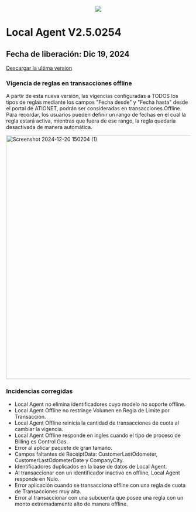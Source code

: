 <p align="center">
  <img src="https://github.com/Ationet/ationetdocs/raw/master/Content/Images/ATIOnetLogo_250x70.png" />
</p>

# Local Agent V2.5.0254

## Fecha de liberación: Dic 19, 2024
[Descargar la ultima version](https://github.com/Ationet/ationetdownloads/blob/master/README.md)

### Vigencia de reglas en transacciones offline

A partir de esta nueva versión, las vigencias configuradas a TODOS los tipos de reglas mediante los campos "Fecha desde" y "Fecha hasta" desde el portal de ATIONET, podrán ser consideradas en transacciones Offline.
Para recordar, los usuarios pueden definir un rango de fechas en el cual la regla estará activa, mientras que fuera de ese rango, la regla quedaría desactivada de manera automática.


<img width="665" alt="Screenshot 2024-12-20 150204 (1)" src="https://github.com/user-attachments/assets/08525480-56a6-4734-b501-ba8f223cc8bf" />


### Incidencias corregidas
- Local Agent no elimina identificadores cuyo modelo no soporte offline.
- Local Agent Offline no restringe Volumen en Regla de Limite por Transacción.
- Local Agent Offline reinicia la cantidad de transacciones de cuota al cambiar la vigencia.
- Local Agent Offline responde en ingles cuando el tipo de proceso de Billing es Control Gas.
- Error al aplicar paquete de gran tamaño.
- Campos faltantes de ReceiptData:  CustomerLastOdometer, CustomerLastOdometerDate y CompanyCity.
- Identificadores duplicados en la base de datos de Local Agent.
- Al transaccionar con un identificador inactivo en offline, Local Agent responde en Nulo.
- Error aplicación  cuando se transacciona offline con una regla de cuota de Transacciones muy alta.
- Error al transaccionar con una subcuenta que posee una regla con un monto extremadamente alto de manera offline.
